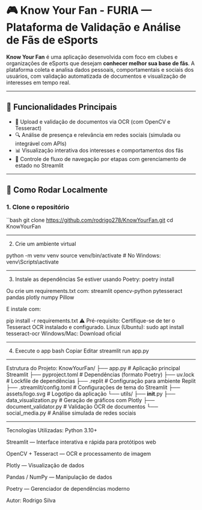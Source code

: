 # 🎮 Know Your Fan - FURIA — Plataforma de Validação e Análise de Fãs de eSports

**Know Your Fan** é uma aplicação desenvolvida com foco em clubes e organizações de eSports que desejam **conhecer melhor sua base de fãs**. A plataforma coleta e analisa dados pessoais, comportamentais e sociais dos usuários, com validação automatizada de documentos e visualização de interesses em tempo real.

______________________________________________________________________

## 📌 Funcionalidades Principais

- 📑 Upload e validação de documentos via OCR (com OpenCV e Tesseract)
- 🔍 Análise de presença e relevância em redes sociais (simulada ou integrável com APIs)
- 📊 Visualização interativa dos interesses e comportamentos dos fãs
- 🧠 Controle de fluxo de navegação por etapas com gerenciamento de estado no Streamlit

__________________________________________________________

## 🚀 Como Rodar Localmente

### 1. Clone o repositório

``bash
git clone https://github.com/rodrigo278/KnowYourFan.git
cd KnowYourFan

__________________________________________________

2. Crie um ambiente virtual
   
python -m venv venv
source venv/bin/activate   # No Windows: venv\Scripts\activate

______________________________________________________

3.  Instale as dependências
Se estiver usando Poetry:
poetry install

Ou crie um requirements.txt com:
streamlit
opencv-python
pytesseract
pandas
plotly
numpy
Pillow

E instale com:

pip install -r requirements.txt
⚠️ Pré-requisito: Certifique-se de ter o Tesseract OCR instalado e configurado.
Linux (Ubuntu): sudo apt install tesseract-ocr
Windows/Mac: Download oficial

___________________________________________________________

4. Execute o app
bash
Copiar
Editar
streamlit run app.py

_____________________________________________________________

Estrutura do Projeto:
KnowYourFan/
├── app.py                         # Aplicação principal Streamlit
├── pyproject.toml                # Dependências (formato Poetry)
├── uv.lock                       # Lockfile de dependências
├── .replit                       # Configuração para ambiente Replit
├── .streamlit/config.toml       # Configurações de tema do Streamlit
├── assets/logo.svg              # Logotipo da aplicação
└── utils/
    ├── __init__.py
    ├── data_visualization.py    # Geração de gráficos com Plotly
    ├── document_validator.py    # Validação OCR de documentos
    └── social_media.py          # Análise simulada de redes sociais

_________________________________________________________

Tecnologias Utilizadas:
Python 3.10+

Streamlit — Interface interativa e rápida para protótipos web

OpenCV + Tesseract — OCR e processamento de imagem

Plotly — Visualização de dados

Pandas / NumPy — Manipulação de dados

Poetry — Gerenciador de dependências moderno



Autor: Rodrigo Silva
